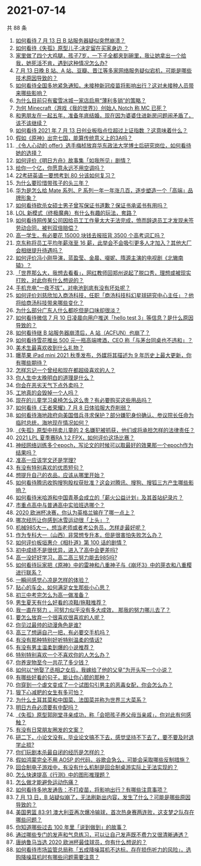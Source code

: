 # 2021-07-14

共 88 条

<!-- BEGIN -->
<!-- 最后更新时间 Wed Jul 14 2021 10:15:10 GMT+0800 (China Standard Time) -->

1. [如何看待 7 月 13 日 B 站服务器疑似突然崩溃？](https://www.zhihu.com/question/472065470)
1. [如何看待《失孤》原型儿子:决定留在买家身边 ？](https://www.zhihu.com/question/472060531)
1. [家里做了四个大鸡腿，孩子7岁，一下子全都夹到碗里，我让她拿出一个给我，她死活不肯，遇到这种情况怎么办?](https://www.zhihu.com/question/471273205)
1. [7 月 13 日晚 B 站、A
   站、豆瓣、晋江等多家网络服务疑似宕机，可能是哪些技术原因导致的？](https://www.zhihu.com/question/472077734)
1. [如何看待全国多地紧急通知，未接种新冠疫苗将影响出行？这对未接种人员带来哪些影响？](https://www.zhihu.com/question/471934454)
1. [为什么目前只有蜜雪冰城一家店启用“薄利多销”的策略？](https://www.zhihu.com/question/469087818)
1. [为何 Minecraft（游戏《我的世界》）创始人 Notch 称 MC
   已死？](https://www.zhihu.com/question/469924960)
1. [和男朋友在一起五年，准备年底结婚，现在因为婆婆住进新房问题闹矛盾了，该不该继续？](https://www.zhihu.com/question/471774099)
1. [如何看待 2021 年 7 月 13 日创业板指点位超过上证指数
   ？这意味着什么？](https://www.zhihu.com/question/471919924)
1. [假如《原神》出完七国，能算传统意义上的3A吗？](https://www.zhihu.com/question/469423905)
1. [《令人心动的
   offer》选手梅桢放弃华东政法大学博士后研究岗位，如何看待她的选择？](https://www.zhihu.com/question/472019269)
1. [如何评价《明日方舟》故事集「如我所见」剧情？](https://www.zhihu.com/question/472010054)
1. [给你一个亿，你愿意永远不用空调吗？](https://www.zhihu.com/question/461752259)
1. [22考研英语一要想考到 80 分该如何复习？](https://www.zhihu.com/question/471921345)
1. [为什么要珍惜带孩子的头三年？](https://www.zhihu.com/question/470839638)
1. [华为是怎么给 Mate 系列、P
   系列一年一年涨几百，逐步塑造一个「高端」品牌形象？](https://www.zhihu.com/question/471518191)
1. [如何看待砍杀女硕士男子曾写保证书道歉？保证书承诺书有用吗？](https://www.zhihu.com/question/471906305)
1. [LOL 新模式（终极魔典）有什么有趣的玩法，套路？](https://www.zhihu.com/question/465219044)
1. [如何看待网传某公司因给员工工作量太大无法完成，愤而辞退员工才发现未签劳动合同，被判双倍赔偿？](https://www.zhihu.com/question/471393165)
1. [高一学生，有必要花 15000 块钱去报班背 3500
   个高考词汇吗？](https://www.zhihu.com/question/460422473)
1. [京东称将员工平均年薪涨至 16
   薪，此举会不会吸引更多人才加入？其他大厂会相继提升待遇吗？](https://www.zhihu.com/question/471944087)
1. [如何评价冯小刚导演，蓝盈莹、金晨、啜妮、隋源主演的电视剧《北辙南辕》？](https://www.zhihu.com/question/452590245)
1. [「世界那么大，我想去看看」，网红教师回郑州说起了脱口秀，理想或被现实打败，对此你有什么想说的？](https://www.zhihu.com/question/471940315)
1. [手机充电“一夜不拔”，对电池到底有没有坏处呢？](https://www.zhihu.com/question/351666337)
1. [如何评价刘慈欣加入商汤科技，任职「商汤科技科幻星球研究中心主任」？他将给商汤科技带来哪些变化？](https://www.zhihu.com/question/471187044)
1. [为什么部分广东人什么都吃但是口味却很淡？](https://www.zhihu.com/question/284807709)
1. [如何看待微信 7 月 10 日凌晨向用户推送「hello test
   3」等信息？是什么原因导致的？](https://www.zhihu.com/question/471261908)
1. [如何看待继 B 站服务器崩溃后，A 站（ACFUN）也崩了？](https://www.zhihu.com/question/472070187)
1. [如何看待雪花推出 500 元一瓶高端啤酒，CEO
   称「与茅台同桌也不违和」？](https://www.zhihu.com/question/471534255)
1. [美术生最喜欢收到什么礼物？](https://www.zhihu.com/question/314777840)
1. [曝苹果 iPad mini 2021 秋季发布，外媒将其描述为 9
   年历史上最大更新，你有哪些期待？](https://www.zhihu.com/question/471704575)
1. [怎样忘记一个曾经和现在都超级喜欢的人？](https://www.zhihu.com/question/471264519)
1. [你人生中太晚明白的道理是什么？](https://www.zhihu.com/question/470076571)
1. [你会在恶劣天气下点外卖吗？](https://www.zhihu.com/question/471981491)
1. [工地真的会毁掉一个人吗？](https://www.zhihu.com/question/465728893)
1. [现在的儿童学习桌椅怎么这么贵？有必要购买这些用品吗？](https://www.zhihu.com/question/41871182)
1. [如何看待《王者荣耀》7 月 8 日体验服大乔削弱？](https://www.zhihu.com/question/471120308)
1. [如何看待海地政府向美国借兵寻求保护？部分嫌犯身份确认、参议院长任命为临时总统，海地现在情况如何？](https://www.zhihu.com/question/471315886)
1. [《失孤》原型中拐卖儿童的 2
   名嫌犯被抓获，他们或将承担怎样的法律责任？](https://www.zhihu.com/question/471929506)
1. [2021 LPL 夏季赛RA 1:2 FPX，如何评价这场比赛？](https://www.zhihu.com/question/471826308)
1. [神经网络训练多个epoch，写论文的时候可以取最好的效果那一个epoch作为结果吗？](https://www.zhihu.com/question/408153243)
1. [准高一应该学文还是学理?](https://www.zhihu.com/question/471457674)
1. [有没有特别喜欢的优质短句？](https://www.zhihu.com/question/468449253)
1. [想提升自己的衣品，应该从哪里开始？](https://www.zhihu.com/question/470190525)
1. [如何看待腾讯收购搜狗股权获批准？这会对腾讯、搜狗、搜狐三方产生哪些影响？](https://www.zhihu.com/question/471926838)
1. [如何看待米哈游和中国青基会成立的「薪火公益计划」及其首站纪录片？](https://www.zhihu.com/question/471822012)
1. [市重点高中与普通高中实验班选哪个？](https://www.zhihu.com/question/469736416)
1. [2020 欧洲杯决赛，你认为英格兰输在了哪一点上？](https://www.zhihu.com/question/471689899)
1. [哪次经历让你感到冰雪运动很「上头」？](https://www.zhihu.com/question/471822449)
1. [机械985大一，想当老师或者考公务员，怎样走最好呢？](https://www.zhihu.com/question/471902877)
1. [作为专科大一（山西）非常想专升本，但是很害怕失败怎么办？](https://www.zhihu.com/question/460999001)
1. [如何评价板垣惠介《相扑道》第 100 话的剧情？](https://www.zhihu.com/question/471899207)
1. [初中成绩不是很优异，进入了高中会更差吗?](https://www.zhihu.com/question/471525157)
1. [高一没好好学习，高二高三努力能去985吗?](https://www.zhihu.com/question/468853440)
1. [如何看待玩家把《原神》中的雷神和八重神子与《崩坏3》中的芽衣和八重樱进行联系？](https://www.zhihu.com/question/471482026)
1. [一瞬间感觉心凉是怎样的体验？](https://www.zhihu.com/question/33033949)
1. [贴心的车企，如何满足女生那些小心思？](https://www.zhihu.com/question/471859570)
1. [初三中考完怎么为高一做准备？](https://www.zhihu.com/question/470987154)
1. [男生夏天有什么好看的凉鞋/拖鞋推荐？](https://www.zhihu.com/question/461706179)
1. [我一直在努力 ，可努力似乎没有多大成效， 那我的努力哪儿去了？](https://www.zhihu.com/question/467621421)
1. [要怎么放弃一个很喜欢很喜欢的人呢？](https://www.zhihu.com/question/470868477)
1. [你见过最帅的动漫角色是谁?](https://www.zhihu.com/question/466388407)
1. [高三了想逼自己一把，有必要交手机吗？](https://www.zhihu.com/question/471820500)
1. [有没有那种特别好听特别温柔的情话?](https://www.zhihu.com/question/418404539)
1. [有没有男主温柔到爆的小说推荐？](https://www.zhihu.com/question/378429858)
1. [特别特别喜欢一个不喜欢你的人怎么办？](https://www.zhihu.com/question/470502316)
1. [你养宠物至今一共花了多少钱？](https://www.zhihu.com/question/470439830)
1. [如何以“他娶了丞相之女后，我嫁给了他的父皇”为开头写一个小说？](https://www.zhihu.com/question/434689945)
1. [有哪些好看的句子，能让你心颤的那种？](https://www.zhihu.com/question/463346028)
1. [你穿到一个虐文变成了一个试图勾引男主的恶毒女配，你会怎么办？](https://www.zhihu.com/question/413029409)
1. [狠下心减肥的女生有多可怕？](https://www.zhihu.com/question/431969166)
1. [为什么土耳其菜和中国菜、法国菜并称为世界三大菜系？](https://www.zhihu.com/question/68355022)
1. [明日方舟必须要有中配吗？](https://www.zhihu.com/question/470741402)
1. [《失孤》原型郭刚堂寻亲成功，称「会把孩子养父母当亲戚」，你对此有何感触？](https://www.zhihu.com/question/471922843)
1. [有没有日常朋友圈发的文案？](https://www.zhihu.com/question/465689192)
1. [研二下，小论文没有，毕业论文搞不下去，感觉坚持不下去了，要不要及时退学止损
   ​?](https://www.zhihu.com/question/460435928)
1. [你们玩剧本杀最自闭的经历是怎样的？](https://www.zhihu.com/question/370419755)
1. [假如鸿蒙完全不用 AOSP
   的代码，谷歌会急么，可能会采取哪些反制措施？](https://www.zhihu.com/question/467808368)
1. [回合制电子游戏中，有没有什么机制是回合制桌游实际上无法实现的？](https://www.zhihu.com/question/471936700)
1. [怎么快速提高《行测》中的图形推理题？](https://www.zhihu.com/question/300875689)
1. [怎么做才能避免运动伤痛？](https://www.zhihu.com/question/459865935)
1. [如何看待多地发通告：不打疫苗，将影响出行？有哪些注意事项？](https://www.zhihu.com/question/471850340)
1. [7 月 13 日，B
   站疑似崩了，无法刷新出内容，发生了什么？可能是哪些原因导致的？](https://www.zhihu.com/question/472067654)
1. [美国男篮 83:91
   澳大利亚再次爆冷输球，首次热身赛两连败，这支梦之队存在哪些问题？](https://www.zhihu.com/question/471922833)
1. [你知道哪些过去 100 年里「说到做到」的故事？](https://www.zhihu.com/question/464242642)
1. [通过哪些专门的发声和气息练习，可以让自己发声既不费力又很清晰通透？](https://www.zhihu.com/question/21417111)
1. [唐纳鲁马当选 2020 欧洲杯最佳球员，你有什么想说的？](https://www.zhihu.com/question/471662363)
1. [如何看待市场监管总局称「五成降噪耳机不达标，存在损伤听力的风险」，选购降噪耳机时有哪些问题需要注意？](https://www.zhihu.com/question/471794713)

<!-- END -->
